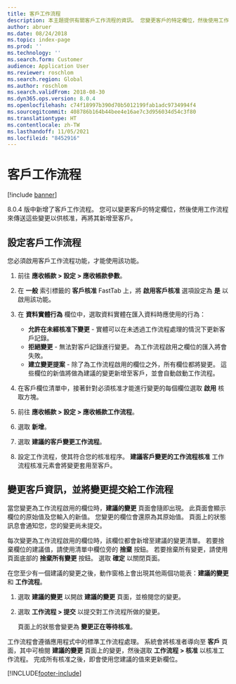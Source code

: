 ```yaml
---
title: 客戶工作流程
description: 本主題提供有關客戶工作流程的資訊。 您變更客戶的特定欄位，然後使用工作流程來傳送這些變更以供核准，再將其新增至客戶。
author: abruer
ms.date: 08/24/2018
ms.topic: index-page
ms.prod: ''
ms.technology: ''
ms.search.form: Customer
audience: Application User
ms.reviewer: roschlom
ms.search.region: Global
ms.author: roschlom
ms.search.validFrom: 2018-08-30
ms.dyn365.ops.version: 8.0.4
ms.openlocfilehash: c74f18997b390d70b5012199fab1adc9734994f4
ms.sourcegitcommit: 408786b164b44bee4e16ae7c3d956034d54c3f80
ms.translationtype: HT
ms.contentlocale: zh-TW
ms.lasthandoff: 11/05/2021
ms.locfileid: "8452916"
---
```

# <a name="customer-workflow"></a>客戶工作流程

[!include [banner](../includes/banner.md)]

8.0.4 版中新增了客戶工作流程。 您可以變更客戶的特定欄位，然後使用工作流程來傳送這些變更以供核准，再將其新增至客戶。

## <a name="set-up-the-customer-workflow"></a>設定客戶工作流程

您必須啟用客戶工作流程功能，才能使用該功能。

1. 前往 **應收帳款 \> 設定 \> 應收帳款參數**。
2. 在 **一般** 索引標籤的 **客戶核准** FastTab 上，將 **啟用客戶核准** 選項設定為 **是** 以啟用該功能。
3. 在 **資料實體行為** 欄位中，選取資料實體在匯入資料時應使用的行為：

    - **允許在未經核准下變更** - 實體可以在未透過工作流程處理的情況下更新客戶記錄。
    - **拒絕變更** - 無法對客戶記錄進行變更。 為工作流程啟用之欄位的匯入將會失敗。
    - **建立變更提案** - 除了為工作流程啟用的欄位之外，所有欄位都將變更。 這些欄位的新值將做為建議的變更新增至客戶，並會自動啟動工作流程。

4. 在客戶欄位清單中，接著針對必須核准才能進行變更的每個欄位選取 **啟用** 核取方塊。
5. 前往 **應收帳款 \> 設定 \> 應收帳款工作流程**。
6. 選取 **新增**。
7. 選取 **建議的客戶變更工作流程**。 
8. 設定工作流程，使其符合您的核准程序。 **建議客戶變更的工作流程核准** 工作流程核准元素會將變更套用至客戶。

## <a name="change-customer-information-and-submit-the-changes-to-the-workflow"></a>變更客戶資訊，並將變更提交給工作流程

當您變更為工作流程啟用的欄位時，**建議的變更** 頁面會隨即出現。 此頁面會顯示欄位的原始值及您輸入的新值。 您變更的欄位會還原為其原始值。 頁面上的狀態訊息會通知您，您的變更尚未提交。

每次變更為工作流程啟用的欄位時，該欄位都會新增至建議的變更清單。 若要捨棄欄位的建議值，請使用清單中欄位旁的 **捨棄** 按鈕。 若要捨棄所有變更，請使用頁面底部的 **捨棄所有變更** 按鈕。 選取 **確定** 以關閉頁面。

在您至少有一個建議的變更之後，動作窗格上會出現其他兩個功能表：**建議的變更** 和 **工作流程**。

1. 選取 **建議的變更** 以開啟 **建議的變更** 頁面，並檢閱您的變更。
2. 選取 **工作流程 \> 提交** 以提交對工作流程所做的變更。

    頁面上的狀態會變更為 **變更正在等待核准**。

工作流程會遵循應用程式中的標準工作流程處理。 系統會將核准者導向至 **客戶** 頁面，其中可檢閱 **建議的變更** 頁面上的變更，然後選取 **工作流程 \> 核准** 以核准工作流程。 完成所有核准之後，即會使用您建議的值來更新欄位。


[!INCLUDE[footer-include](../../includes/footer-banner.md)]
